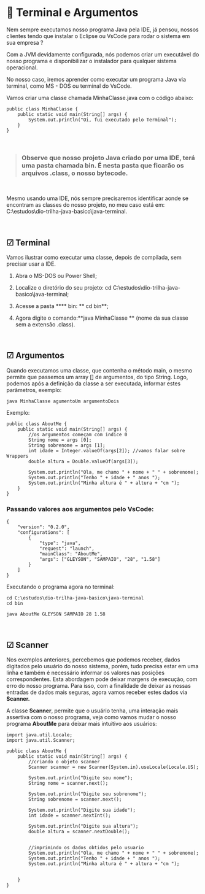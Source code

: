 # 📌 **Terminal e Argumentos**

Nem sempre executamos nosso programa Java pela IDE, já pensou, nossos clientes tendo que instalar o Eclipse ou VsCode para rodar o sistema em sua empresa ?

Com a JVM devidamente configurada, nós podemos criar um executável do nosso programa e disponibilizar o instalador para qualquer sistema operacional.

No nosso caso, iremos aprender como executar um programa Java via terminal, como MS - DOS ou terminal do VsCode.

Vamos criar uma classe chamada MinhaClasse.java com o código abaixo:

```
public class MinhaClasse {
    public static void main(String[] args) {
        System.out.println("Oi, fui executado pelo Terminal");
    }
}
```

&nbsp;

> ### Observe que nosso projeto Java criado por uma IDE, terá uma pasta chamada bin. É nesta pasta que ficarão os arquivos .class, o nosso bytecode.

&nbsp;

Mesmo usando uma IDE, nós sempre precisaremos identificar aonde se encontram as classes do nosso projeto, no meu caso está em: C:\estudos\dio-trilha-java-basico\java-terminal.

&nbsp;

## ☑ **Terminal**

Vamos ilustrar como executar uma classe, depois de compilada, sem precisar usar a IDE.

1. Abra o MS-DOS ou Power Shell;

2. Localize o diretório do seu projeto: cd C:\estudos\dio-trilha-java-basico\java-terminal;

3. Acesse a pasta **** bin: ** cd bin**;

4. Agora digite o comando:**java MinhaClasse ** (nome da sua classe sem a extensão .class).

&nbsp;

## ☑ **Argumentos**

Quando executamos uma classe, que contenha o método main, o mesmo permite que passemos um array [] de argumentos, do tipo String. Logo, podemos após a definição da classe a ser executada, informar estes parâmetros, exemplo:

```
java MinhaClasse agumentoUm argumentoDois
```

Exemplo:

```
public class AboutMe {
    public static void main(String[] args) {
        //os argumentos começam com indice 0
        String nome = args [0];
        String sobrenome = args [1];
        int idade = Integer.valueOf(args[2]); //vamos falar sobre Wrappers
        double altura = Double.valueOf(args[3]);

        System.out.println("Ola, me chamo " + nome + " " + sobrenome);
        System.out.println("Tenho " + idade + " anos ");
        System.out.println("Minha altura é " + altura + "cm ");
    }
}

```

### **Passando valores aos argumentos pelo VsCode:**

```
{
    "version": "0.2.0",
    "configurations": [
        {
            "type": "java",
            "request": "launch",
            "mainClass": "AboutMe",
            "args": ["GLEYSON", "SAMPAIO", "28", "1.58"]
        }
    ]
}
```

Executando o programa agora no terminal:

```
cd C:\estudos\dio-trilha-java-basico\java-terminal
cd bin

java AboutMe GLEYSON SAMPAIO 28 1.58

```
&nbsp;

## ☑ **Scanner**

Nos exemplos anteriores, percebemos que podemos receber, dados digitados pelo usuário do nosso sistema, porém, tudo precisa estar em uma linha e também é necessário informar os valores nas posições correspondentes. Esta abordagem pode deixar margens de execução, com erro do nosso programa. Para isso, com a finalidade de deixar as nossas entradas de dados mais seguras, agora vamos receber estes dados via **Scanner.**

A classe **Scanner**, permite que o usuário tenha, uma interação mais assertiva com o nosso programa, veja como vamos mudar o nosso programa **AboutMe** para deixar mais intuitivo aos usuários:

```
import java.util.Locale;
import java.util.Scanner;

public class AboutMe {
    public static void main(String[] args) {
        //criando o objeto scanner
        Scanner scanner = new Scanner(System.in).useLocale(Locale.US);
        
        System.out.println("Digite seu nome");
        String nome = scanner.next();
        
        System.out.println("Digite seu sobrenome");
        String sobrenome = scanner.next();

        System.out.println("Digite sua idade");
        int idade = scanner.nextInt();
        
        System.out.println("Digite sua altura");
        double altura = scanner.nextDouble();

        
        //imprimindo os dados obtidos pelo usuario
        System.out.println("Ola, me chamo " + nome + " " + sobrenome);
        System.out.println("Tenho " + idade + " anos ");
        System.out.println("Minha altura é " + altura + "cm ");
        
        
    }
}

```